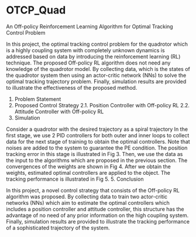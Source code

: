 # OTCP_Quad
An Off-policy Reinforcement Learning Algorithm for Optimal Tracking Control Problem

In this project, the optimal tracking control problem for the quadrotor which is a highly coupling system with completely unknown dynamics is addressed based on data by introducing the
reinforcement learning (RL) technique. The proposed Off-policy RL algorithm does not need any
knowledge of the quadrotor model. By collecting data, which is the states of the quadrotor system then
using an actor-critic network (NNs) to solve the optimal tracking trajectory problem. Finally,
simulation results are provided to illustrate the effectiveness of the proposed method.

1. Problem Statement
2. Proposed Control Strategy
  2.1. Position Controller with Off-policy RL
  2.2. Attitude Controller with Off-policy RL
3. Simulation

Consider a quadrotor with the desired trajectory as a spiral trajectory
In the first stage, we use 2 PID controllers for both outer and inner loops to collect data for the next
stage of training to obtain the optimal controllers. Note that noises are added to the system to guarantee
the PE condition.
The position tracking error in this stage is illustrated in Fig 3.
Then, we use the data as the input to the algorithms which are proposed in the previous section. The
convergences of the weights are shown in Fig 4.
After we obtain the weights, estimated optimal controllers are applied to the object. The tracking
performance is illustrated in Fig 5.
5. Conclusion

In this project, a novel control strategy that consists of the Off-policy RL algorithm was proposed. By
collecting data to train two actor-critic networks (NNs) which aim to estimate the optimal controllers
which includes a position controller and attitude controller, this structure has the advantage of no need
of any prior information on the high coupling system. Finally, simulation results are provided to
illustrate the tracking performance of a sophisticated trajectory of the system.

